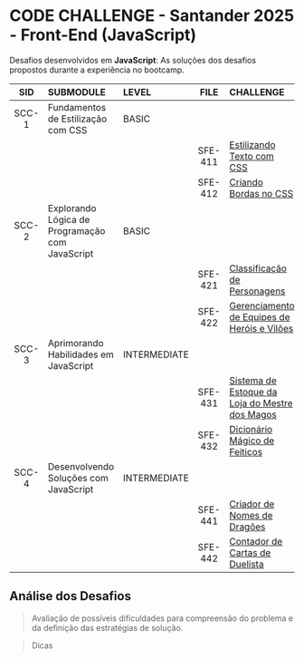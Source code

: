 # CODE CHALLENGE - Santander 2025 - Front-End (JavaScript)

Desafios desenvolvidos em **JavaScript**: As soluções dos desafios propostos durante a experiência no bootcamp.

|SID    |SUBMODULE                                        |LEVEL         |FILE     | CHALLENGE                                        | CHECK              |
|:----: |:----                                            | :----        | :----:  | :----                                            | :----:             |
|SCC-1	|Fundamentos de Estilização com CSS               | BASIC        |         |                                                  |                    |
|  	    |                                                 |              | SFE-411 |[Estilizando Texto com CSS](SFE-411.js)           | :white_check_mark: |
|  	    |                                                 |              | SFE-412 |[Criando Bordas no CSS](SFE-412.js)               | :white_check_mark: |
|SCC-2	|Explorando Lógica de Programação com JavaScript  | BASIC        |         |                                                  |                    |
|  	    |                                                 |              | SFE-421 |[Classificação de Personagens](SFE-421.js)        | :white_check_mark: |
|  	    |                                                 |              | SFE-422 |[Gerenciamento de Equipes de Heróis e Vilões](SFE-422.js)| :white_check_mark: |
|SCC-3	|Aprimorando Habilidades em JavaScript            | INTERMEDIATE |         |                                                  |                    |
|  	    |                                                 |              | SFE-431 |[Sistema de Estoque da Loja do Mestre dos Magos](SFE-431.js)| :white_check_mark: |
|  	    |                                                 |              | SFE-432 |[Dicionário Mágico de Feitiços](SFE-432.js)       | :white_check_mark: |
|SCC-4	|Desenvolvendo Soluções com JavaScript            | INTERMEDIATE |         |                                                  |                    |
|  	    |                                                 |              | SFE-441 |[Criador de Nomes de Dragões](SFE-451.js)         | :white_check_mark: |
|  	    |                                                 |              | SFE-442 |[Contador de Cartas de Duelista](SFE-452.js)      | :white_check_mark: |

## Análise dos Desafios

> Avaliação de possíveis dificuldades para compreensão do problema e da definição das estratégias de solução.

> Dicas


